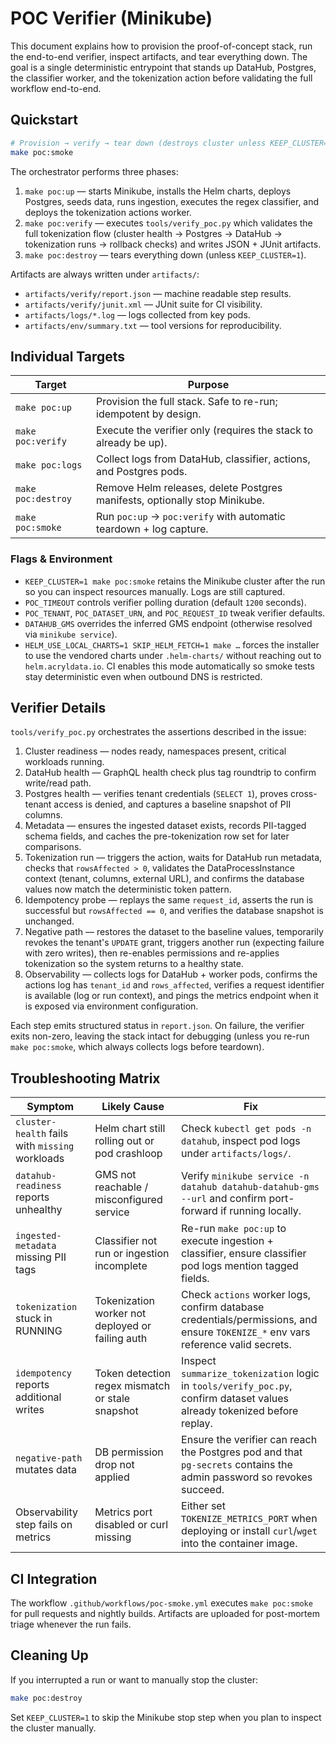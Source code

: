 # POC Verifier (Minikube)

This document explains how to provision the proof-of-concept stack, run the end-to-end
verifier, inspect artifacts, and tear everything down. The goal is a single deterministic
entrypoint that stands up DataHub, Postgres, the classifier worker, and the tokenization
action before validating the full workflow end-to-end.

## Quickstart

```bash
# Provision → verify → tear down (destroys cluster unless KEEP_CLUSTER=1)
make poc:smoke
```

The orchestrator performs three phases:

1. `make poc:up` — starts Minikube, installs the Helm charts, deploys Postgres, seeds
   data, runs ingestion, executes the regex classifier, and deploys the tokenization
   actions worker.
2. `make poc:verify` — executes `tools/verify_poc.py` which validates the full tokenization
   flow (cluster health → Postgres → DataHub → tokenization runs → rollback checks) and
   writes JSON + JUnit artifacts.
3. `make poc:destroy` — tears everything down (unless `KEEP_CLUSTER=1`).

Artifacts are always written under `artifacts/`:

- `artifacts/verify/report.json` — machine readable step results.
- `artifacts/verify/junit.xml` — JUnit suite for CI visibility.
- `artifacts/logs/*.log` — logs collected from key pods.
- `artifacts/env/summary.txt` — tool versions for reproducibility.

## Individual Targets

| Target | Purpose |
| --- | --- |
| `make poc:up` | Provision the full stack. Safe to re-run; idempotent by design. |
| `make poc:verify` | Execute the verifier only (requires the stack to already be up). |
| `make poc:logs` | Collect logs from DataHub, classifier, actions, and Postgres pods. |
| `make poc:destroy` | Remove Helm releases, delete Postgres manifests, optionally stop Minikube. |
| `make poc:smoke` | Run `poc:up` → `poc:verify` with automatic teardown + log capture. |

### Flags & Environment

- `KEEP_CLUSTER=1 make poc:smoke` retains the Minikube cluster after the run so you can
  inspect resources manually. Logs are still captured.
- `POC_TIMEOUT` controls verifier polling duration (default `1200` seconds).
- `POC_TENANT`, `POC_DATASET_URN`, and `POC_REQUEST_ID` tweak verifier defaults.
- `DATAHUB_GMS` overrides the inferred GMS endpoint (otherwise resolved via `minikube service`).
- `HELM_USE_LOCAL_CHARTS=1 SKIP_HELM_FETCH=1 make …` forces the installer to use the vendored
  charts under `.helm-charts/` without reaching out to `helm.acryldata.io`. CI enables this mode
  automatically so smoke tests stay deterministic even when outbound DNS is restricted.

## Verifier Details

`tools/verify_poc.py` orchestrates the assertions described in the issue:

1. Cluster readiness — nodes ready, namespaces present, critical workloads running.
2. DataHub health — GraphQL health check plus tag roundtrip to confirm write/read path.
3. Postgres health — verifies tenant credentials (`SELECT 1`), proves cross-tenant
   access is denied, and captures a baseline snapshot of PII columns.
4. Metadata — ensures the ingested dataset exists, records PII-tagged schema fields,
   and caches the pre-tokenization row set for later comparisons.
5. Tokenization run — triggers the action, waits for DataHub run metadata, checks that
   `rowsAffected > 0`, validates the DataProcessInstance context (tenant, columns,
   external URL), and confirms the database values now match the deterministic token
   pattern.
6. Idempotency probe — replays the same `request_id`, asserts the run is successful but
   `rowsAffected == 0`, and verifies the database snapshot is unchanged.
7. Negative path — restores the dataset to the baseline values, temporarily revokes the
   tenant's `UPDATE` grant, triggers another run (expecting failure with zero writes),
   then re-enables permissions and re-applies tokenization so the system returns to a
   healthy state.
8. Observability — collects logs for DataHub + worker pods, confirms the actions log has
   `tenant_id` and `rows_affected`, verifies a request identifier is available (log or
   run context), and pings the metrics endpoint when it is exposed via environment
   configuration.

Each step emits structured status in `report.json`. On failure, the verifier exits non-zero,
leaving the stack intact for debugging (unless you re-run `make poc:smoke`, which always
collects logs before teardown).

## Troubleshooting Matrix

| Symptom | Likely Cause | Fix |
| --- | --- | --- |
| `cluster-health` fails with `missing` workloads | Helm chart still rolling out or pod crashloop | Check `kubectl get pods -n datahub`, inspect pod logs under `artifacts/logs/`. |
| `datahub-readiness` reports unhealthy | GMS not reachable / misconfigured service | Verify `minikube service -n datahub datahub-datahub-gms --url` and confirm port-forward if running locally. |
| `ingested-metadata` missing PII tags | Classifier not run or ingestion incomplete | Re-run `make poc:up` to execute ingestion + classifier, ensure classifier pod logs mention tagged fields. |
| `tokenization` stuck in RUNNING | Tokenization worker not deployed or failing auth | Check `actions` worker logs, confirm database credentials/permissions, and ensure `TOKENIZE_*` env vars reference valid secrets. |
| `idempotency` reports additional writes | Token detection regex mismatch or stale snapshot | Inspect `summarize_tokenization` logic in `tools/verify_poc.py`, confirm dataset values already tokenized before replay. |
| `negative-path` mutates data | DB permission drop not applied | Ensure the verifier can reach the Postgres pod and that `pg-secrets` contains the admin password so revokes succeed. |
| Observability step fails on metrics | Metrics port disabled or curl missing | Either set `TOKENIZE_METRICS_PORT` when deploying or install `curl`/`wget` into the container image. |

## CI Integration

The workflow `.github/workflows/poc-smoke.yml` executes `make poc:smoke` for pull requests and
nightly builds. Artifacts are uploaded for post-mortem triage whenever the run fails.

## Cleaning Up

If you interrupted a run or want to manually stop the cluster:

```bash
make poc:destroy
```

Set `KEEP_CLUSTER=1` to skip the Minikube stop step when you plan to inspect the cluster manually.
